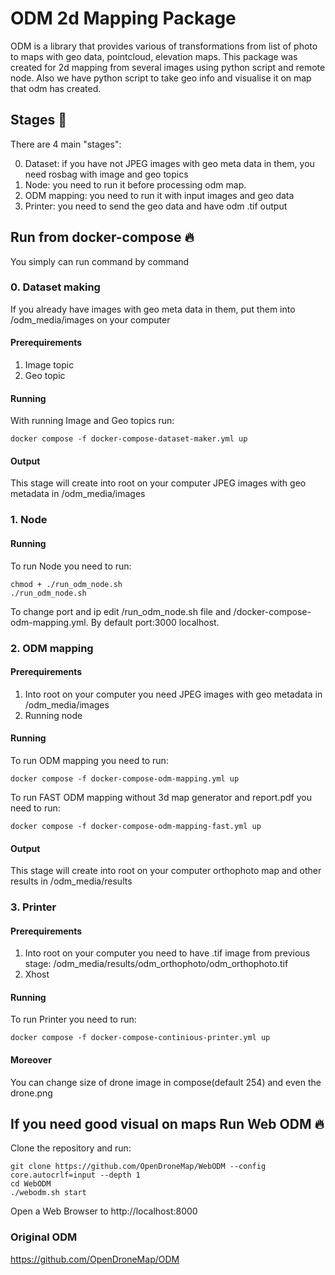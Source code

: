 
  # ODM 2d Mapping Package
  ODM is a library that provides various of transformations from list of photo to maps with geo data, pointcloud, elevation maps. This package was created for 2d mapping from several images using python script and remote node. Also we have python script to take geo info and visualise it on map that odm has created.  
  
  ## Stages 🚀  
  There are 4 main "stages":
  
  0. Dataset: if you have not JPEG images with geo meta data in them, you need rosbag with image and geo topics
  1. Node: you need to run it before processing odm map.
  2. ODM mapping: you need to run it with input images and geo data
  3. Printer: you need to send the geo data and have odm .tif output
  
  ## Run from docker-compose 🔥 
  You simply can run command by command 

  ### 0. Dataset making
  If you already have images with geo meta data in them, put them into /odm_media/images on your computer
  #### Prerequirements
  1. Image topic
  2. Geo topic
  #### Running
  With running Image and Geo topics run:
  ```
  docker compose -f docker-compose-dataset-maker.yml up
  ```     
  #### Output
  This stage will create into root on your computer JPEG images with geo metadata in /odm_media/images
  ### 1. Node
  #### Running
  To run Node you need to run:
  ```
  chmod + ./run_odm_node.sh
  ./run_odm_node.sh
  ```      
  To change port and ip edit /run_odm_node.sh file and /docker-compose-odm-mapping.yml. By default port:3000 localhost.

  ### 2. ODM mapping
  #### Prerequirements
  1. Into root on your computer you need JPEG images with geo metadata in /odm_media/images
  2. Running node
  #### Running
  To run ODM mapping you need to run:
  ```
  docker compose -f docker-compose-odm-mapping.yml up
  ```      
  To run FAST ODM mapping without 3d map generator and report.pdf you need to run:
  ```
  docker compose -f docker-compose-odm-mapping-fast.yml up
  ```   
  #### Output
  This stage will create into root on your computer orthophoto map and other results in /odm_media/results
  ### 3. Printer
  #### Prerequirements
  1. Into root on your computer you need to have .tif image from previous stage: /odm_media/results/odm_orthophoto/odm_orthophoto.tif
  2. Xhost
  #### Running
  To run Printer you need to run:
  ```
  docker compose -f docker-compose-continious-printer.yml up
  ```
  #### Moreover
  You can change size of drone image in compose(default 254) and even the drone.png

  ## If you need good visual on maps Run Web ODM 🔥
  Clone the repository and run:
  ```
  git clone https://github.com/OpenDroneMap/WebODM --config core.autocrlf=input --depth 1
  cd WebODM
  ./webodm.sh start 
  ``` 
  Open a Web Browser to http://localhost:8000

  ### Original ODM
  https://github.com/OpenDroneMap/ODM
